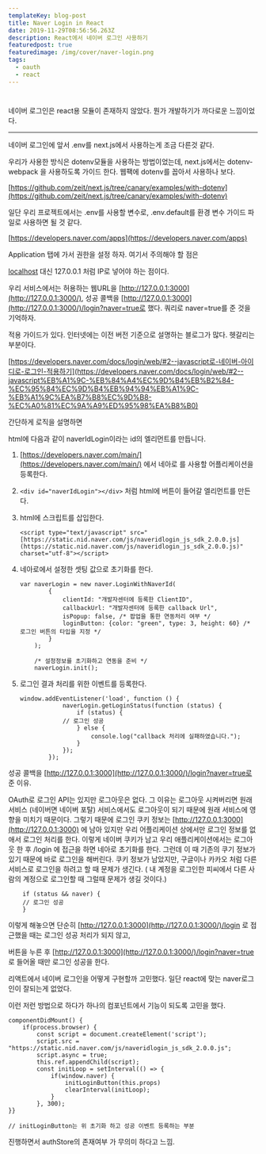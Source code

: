 ```yaml
---
templateKey: blog-post
title: Naver Login in React
date: 2019-11-29T08:56:56.263Z
description: React에서 네이버 로그인 사용하기
featuredpost: true
featuredimage: /img/cover/naver-login.png
tags:
  - oauth
  - react
---
```


#

네이버 로그인은 react용 모듈이 존재하지 않았다. 뭔가 개발하기가 까다로운 느낌이었다.

---

네이버 로그인에 앞서 .env를 next.js에서 사용하는게 조금 다른것 같다.

우리가 사용한 방식은 dotenv모듈을 사용하는 방법이었는데, next.js에서는 dotenv-webpack 을 사용하도록 가이드 한다. 웹팩에 dotenv를 꼽아서 사용하나 보다.

[https://github.com/zeit/next.js/tree/canary/examples/with-dotenv](https://github.com/zeit/next.js/tree/canary/examples/with-dotenv)

일단 우리 프로젝트에서는 .env를 사용할 변수로, .env.default를 환경 변수 가이드 파일로 사용하면 될 것 같다.

[https://developers.naver.com/apps](https://developers.naver.com/apps)

Application 탭에 가서 권한을 설정 하자. 여기서 주의해야 할 점은

[localhost](http://localhost) 대신 127.0.0.1 처럼 IP로 넣어야 하는 점이다.

우리 서비스에서는 허용하는 웹URL을 [http://127.0.0.1:3000](http://127.0.0.1:3000/), 성공 콜백을 [http://127.0.0.1:3000](http://127.0.0.1:3000/)/login?naver=true로 했다. 쿼리로 naver=true를 준 것을 기억하자.

적용 가이드가 있다. 인터넷에는 이전 버전 기준으로 설명하는 블로그가 많다. 헷갈리는 부분이다.

[https://developers.naver.com/docs/login/web/#2--javascript로-네이버-아이디로-로그인-적용하기](https://developers.naver.com/docs/login/web/#2--javascript%EB%A1%9C-%EB%84%A4%EC%9D%B4%EB%B2%84-%EC%95%84%EC%9D%B4%EB%94%94%EB%A1%9C-%EB%A1%9C%EA%B7%B8%EC%9D%B8-%EC%A0%81%EC%9A%A9%ED%95%98%EA%B8%B0)

간단하게 로직을 설명하면

html에 다음과 같이 naverIdLogin이라는 id의 엘리먼트를 만듭니다.

1.  [https://developers.naver.com/main/](https://developers.naver.com/main/) 에서 네아로 를 사용할 어플리케이션을 등록한다.
2.  `<div id="naverIdLogin"></div>` 처럼 html에 버튼이 들어갈 엘리먼트를 만든다.
3.  html에 스크립트를 삽입한다.

        <script type="text/javascript" src="[https://static.nid.naver.com/js/naveridlogin_js_sdk_2.0.0.js](https://static.nid.naver.com/js/naveridlogin_js_sdk_2.0.0.js)" charset="utf-8"></script>

4.  네아로에서 설정한 셋팅 값으로 초기화를 한다.

        var naverLogin = new naver.LoginWithNaverId(
        		{
        			clientId: "개발자센터에 등록한 ClientID",
        			callbackUrl: "개발자센터에 등록한 callback Url",
        			isPopup: false, /* 팝업을 통한 연동처리 여부 */
        			loginButton: {color: "green", type: 3, height: 60} /* 로그인 버튼의 타입을 지정 */
        		}
        	);

        	/* 설정정보를 초기화하고 연동을 준비 */
        	naverLogin.init();

5.  로그인 결과 처리를 위한 이벤트를 등록한다.

        window.addEventListener('load', function () {
        			naverLogin.getLoginStatus(function (status) {
        				if (status) {
        	        // 로그인 성공
        				} else {
        					console.log("callback 처리에 실패하였습니다.");
        				}
        			});
        		});

성공 콜백을 [http://127.0.0.1:3000](http://127.0.0.1:3000/)/login?naver=true로 준 이유.

OAuth로 로그인 API는 있지만 로그아웃은 없다. 그 이유는 로그아웃 시켜버리면 원래 서비스 (네이버면 네이버 포탈) 서비스에서도 로그아웃이 되기 때문에 원래 서비스에 영향을 미치기 때문이다. 그렇기 때문에 로그인 쿠키 정보는 [http://127.0.0.1:3000](http://127.0.0.1:3000) 에 남아 있지만 우리 어플리케이션 상에서만 로그인 정보를 없애서 로그인 처리를 한다. 이렇게 네이버 쿠키가 남고 우리 애플리케이션에서는 로그아웃 한 후 /login 에 접근을 하면 네아로 초기화를 한다. 그런데 이 때 기존의 쿠기 정보가 있기 때문에 바로 로그인을 해버린다. 쿠키 정보가 남았지만, 구글이나 카카오 처럼 다른 서비스로 로그인을 하려고 할 때 문제가 생긴다. ( 내 계정을 로그인한 피씨에서 다른 사람의 계정으로 로그인할 때 그럴때 문제가 생길 것이다.)

    	if (status && naver) {
        // 로그인 성공
    	}

이렇게 해놓으면 단순히 [http://127.0.0.1:3000](http://127.0.0.1:3000/)/login 로 접근했을 때는 로그인 성공 처리가 되지 않고,

버튼을 누른 후 [http://127.0.0.1:3000](http://127.0.0.1:3000/)/login?naver=true 로 들어올 때만 로그인 성공을 한다.

리액트에서 네이버 로그인을 어떻게 구현할까 고민했다. 일단 react에 맞는 naver로그인이 잘되는게 없었다.

이런 저런 방법으로 하다가 하나의 컴포넌트에서 기능이 되도록 고민을 했다.

    componentDidMount() {
    	if(process.browser) {
    		const script = document.createElement('script');
    		script.src = "https://static.nid.naver.com/js/naveridlogin_js_sdk_2.0.0.js";
    		script.async = true;
    		this.ref.appendChild(script);
    		const initLoop = setInterval(() => {
    			if(window.naver) {
    				initLoginButton(this.props)
    				clearInterval(initLoop);
    			}
    		}, 300);
    }}

    // initLoginButton는 위 초기화 하고 성공 이벤트 등록하는 부분

진행하면서 authStore의 존재여부 가 무의미 하다고 느낌.
